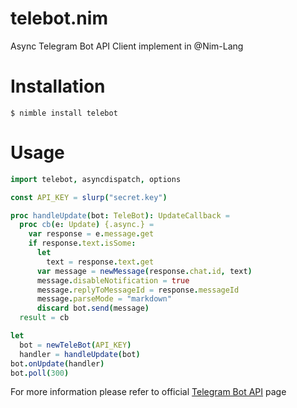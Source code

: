 # telebot.nim
Async Telegram Bot API Client implement in @Nim-Lang

Installation
============
```
$ nimble install telebot
```

Usage
=====
```nim
import telebot, asyncdispatch, options

const API_KEY = slurp("secret.key")

proc handleUpdate(bot: TeleBot): UpdateCallback =
  proc cb(e: Update) {.async.} =
    var response = e.message.get
    if response.text.isSome:
      let
        text = response.text.get
      var message = newMessage(response.chat.id, text)
      message.disableNotification = true
      message.replyToMessageId = response.messageId
      message.parseMode = "markdown"
      discard bot.send(message)
  result = cb

let
  bot = newTeleBot(API_KEY)
  handler = handleUpdate(bot)
bot.onUpdate(handler)
bot.poll(300)
```
For more information please refer to official [Telegram Bot API](https://core.telegram.org/bots/api) page
